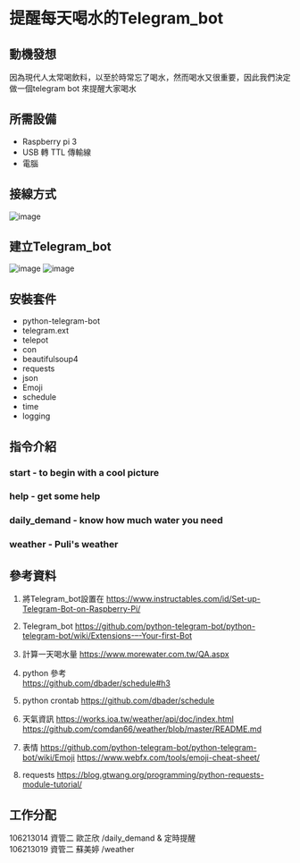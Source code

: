 # 提醒每天喝水的Telegram_bot

## 動機發想
因為現代人太常喝飲料，以至於時常忘了喝水，然而喝水又很重要，因此我們決定做一個telegram bot 來提醒大家喝水

## 所需設備
- Raspberry pi 3 
- USB 轉 TTL 傳輸線 
- 電腦

## 接線方式
![image](https://github.com/lulala88/WaterLuLaLa_bot/blob/master/圖片1.png)
## 建立Telegram_bot
![image](https://github.com/lulala88/WaterLuLaLa_bot/blob/master/49407159_402289950513843_7869862137751928832_n.png)
![image](https://github.com/lulala88/WaterLuLaLa_bot/blob/master/49378818_1126747494162752_8568655971100917760_n.png)
   
## 安裝套件
- python-telegram-bot
- telegram.ext                                                              
- telepot
- con
- beautifulsoup4
- requests
- json
- Emoji   
- schedule    
- time                                                                             
- logging                                                                             

## 指令介紹
### start - to begin with a cool picture
### help - get some help 
### daily_demand - know how much water you need 
### weather - Puli's weather
## 參考資料
1. 將Telegram_bot設置在
https://www.instructables.com/id/Set-up-Telegram-Bot-on-Raspberry-Pi/

2. Telegram_bot 
https://github.com/python-telegram-bot/python-telegram-bot/wiki/Extensions-–-Your-first-Bot

3. 計算一天喝水量
https://www.morewater.com.tw/QA.aspx

4. python 參考  
https://github.com/dbader/schedule#h3

5. python crontab
https://github.com/dbader/schedule

6. 天氣資訊 
https://works.ioa.tw/weather/api/doc/index.html
https://github.com/comdan66/weather/blob/master/README.md

7. 表情 
https://github.com/python-telegram-bot/python-telegram-bot/wiki/Emoji
https://www.webfx.com/tools/emoji-cheat-sheet/

8. requests
https://blog.gtwang.org/programming/python-requests-module-tutorial/

## 工作分配
106213014 資管二  歐芷欣 /daily_demand & 定時提醒  
106213019 資管二  蘇美婷 /weather
